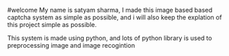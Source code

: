 #welcome 
My name is satyam sharma, I made this image based based captcha system as simple as possible, and i will also keep the explation of this project simple as possible.

This system is made using python, and lots of python library is used to preprocessing image and image recogintion
